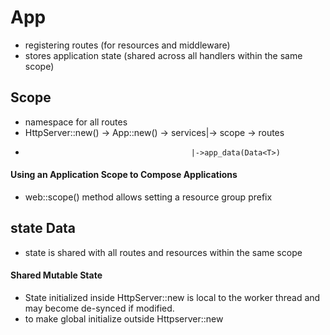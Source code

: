# App  
   - registering routes (for resources and middleware)
   - stores application state (shared across all handlers within the same scope)
## Scope
   - namespace for all routes
   - HttpServer::new() -> App::new() -> services|-> scope -> routes
   -                                          |->app_data(Data<T>)
#### Using an Application Scope to Compose Applications
   - web::scope() method allows setting a resource group prefix
## state Data<T>
   - state is shared with all routes and resources within the same scope
#### Shared Mutable State
   - State initialized inside HttpServer::new is local to the worker thread and may become de-synced if modified.
   - to make global initialize outside Httpserver::new
